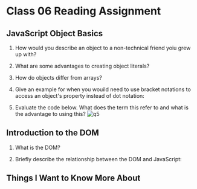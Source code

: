 # Class 06 Reading Assignment

## JavaScript Object Basics

1. How would you describe an object to a non-technical friend yoiu grew up with?

2. What are some advantages to creating object literals?

3. How do objects differ from arrays?

4. Give an example for when you wouild need to use bracket notations to access an object's property instead of dot notation:

5. Evaluate the code below. What does the term this refer to and what is the advantage to using this?
![q5](img/class06Reading)


## Introduction to the DOM

1. What is the DOM?

2. Briefly describe the relationship between the DOM and JavaScript:


## Things I Want to Know More About